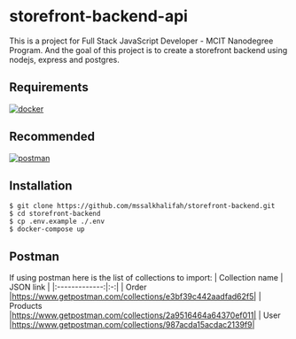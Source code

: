 # storefront-backend-api
This is a project for Full Stack JavaScript Developer - MCIT Nanodegree Program. And the goal of this project is to create a storefront backend using nodejs, express and postgres.
## Requirements
[![docker](https://www.docker.com/wp-content/uploads/2022/03/horizontal-logo-monochromatic-white.png)](https://www.docker.com/)
## Recommended
[![postman](https://symbiotics.co.za/wp-content/uploads/2017/10/postman-logo.png)](https://www.postman.com/)
## Installation
```
$ git clone https://github.com/mssalkhalifah/storefront-backend.git
$ cd storefront-backend
$ cp .env.example ./.env
$ docker-compose up
```
## Postman
If using postman here is the list of collections to import:
|     Collection name     | JSON link  |
|:-------------:|:-:|
| Order    |https://www.getpostman.com/collections/e3bf39c442aadfad62f5|
| Products |https://www.getpostman.com/collections/2a9516464a64370ef011|
| User     |https://www.getpostman.com/collections/987acda15acdac2139f9|
